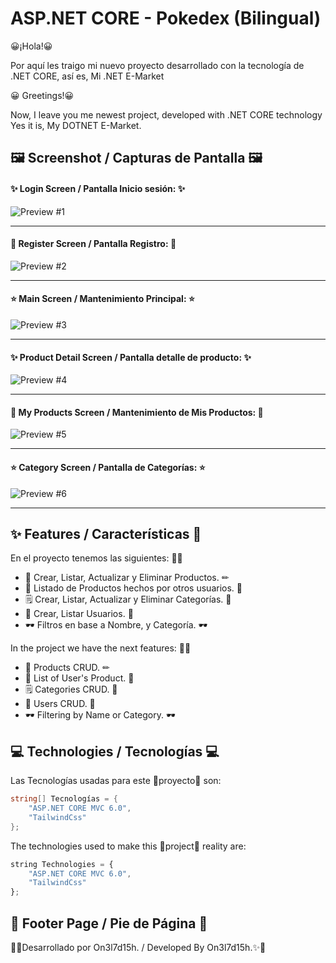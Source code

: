 
# ASP.NET CORE - Pokedex (Bilingual)

😀¡Hola!😀

Por aquí les traigo mi nuevo proyecto desarrollado con la tecnología
de .NET CORE, así es, Mi .NET E-Market

😀 Greetings!😀

Now, I leave you me newest project, developed with .NET CORE technology
Yes it is, My DOTNET E-Market.


## 🖼 Screenshot / Capturas de Pantalla 🖼

#### ✨ Login Screen / Pantalla Inicio sesión: ✨
![Preview #1](https://i.ibb.co/NVFbw00/preview1.png)

---

#### 🎇 Register Screen / Pantalla Registro: 🎇
![Preview #2](https://i.ibb.co/dLvSZd0/preview2.png)

---

#### ⭐ Main Screen / Mantenimiento Principal: ⭐
![Preview #3](https://i.ibb.co/VtPcX38/preview3.png)

---

#### ✨ Product Detail Screen / Pantalla detalle de producto: ✨
![Preview #4](https://i.ibb.co/BV3c9Hn/preview4.png)

---

#### 🎇 My Products Screen / Mantenimiento de Mis Productos: 🎇
![Preview #5](https://i.ibb.co/1Mxczb2/preview5.png)

---

#### ⭐ Category Screen / Pantalla de Categorías: ⭐
![Preview #6](https://i.ibb.co/z2Vd65v/preview6.png)

---
## ✨ Features / Características 🌟
 
En el proyecto tenemos las siguientes: 🌟🌟

- 🍏 Crear, Listar, Actualizar y Eliminar Productos. ✏
- 🍎 Listado de Productos hechos por otros usuarios. 📔
- 🗒 Crear, Listar, Actualizar y Eliminar Categorías. 📓
- 👥 Crear, Listar Usuarios. 👤
- 🕶 Filtros en base a Nombre, y Categoría. 🕶

In the project we have the next features: 🌟🌟

- 🍏 Products CRUD. ✏
- 🍎 List of User's Product. 📔
- 🗒 Categories CRUD. 📓
- 👥 Users CRUD. 👤
- 🕶 Filtering by Name or Category. 🕶


## 💻 Technologies / Tecnologías 💻

Las Tecnologías usadas para este 👷proyecto👷 son:

```csharp
string[] Tecnologías = {
    "ASP.NET CORE MVC 6.0", 
    "TailwindCss"
};
```

The technologies used to make this 👷project👷 reality are:

```js
string Technologies = {
    "ASP.NET CORE MVC 6.0", 
    "TailwindCss"
};
```


## 👣 Footer Page / Pie de Página 👣


🌟✨Desarrollado por On3l7d15h. / Developed By On3l7d15h.✨🌟

